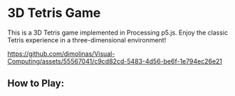 # 3D Tetris Game

This is a 3D Tetris game implemented in Processing p5.js. Enjoy the classic Tetris experience in a three-dimensional environment!

https://github.com/dimolinas/Visual-Computing/assets/55567041/c9cd82cd-5483-4d56-be6f-1e794ec26e21

## How to Play:






